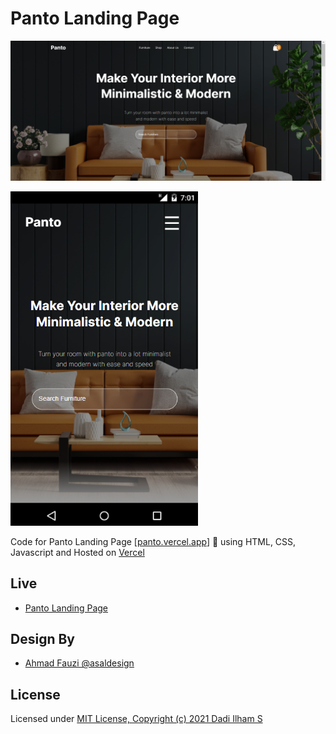 # Panto Landing Page

<p align="left">
  <img src="/assets/img/HomePage.PNG" alt='preview desktop'>
</p>
<p align="left">
  <img src="/assets/img/MobileHomePage.PNG" alt='preview mobile' width="300">
</p>

<p align="left">
  Code for Panto Landing Page [<a href='https://panto.vercel.app'>panto.vercel.app</a>] 🚀 using HTML, CSS, Javascript and Hosted on <a href='https://vercel.com/'>Vercel</a> 
</p>

## Live

- [Panto Landing Page](https://panto.vercel.app/)

## Design By

- [Ahmad Fauzi @asaldesign](https://www.figma.com/@asaldesign)

## License

Licensed under [MIT License, Copyright (c) 2021 Dadi Ilham S](./LICENSE)
